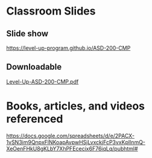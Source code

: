 # Classroom Slides

## Slide show
https://level-up-program.github.io/ASD-200-CMP

## Downloadable
[Level-Up-ASD-200-CMP.pdf](https://drive.google.com/file/d/1WdBOIpVGjbUWXDH_2j6OL6utMWlQ6wEq/view?usp=sharing)

# Books, articles, and videos referenced
https://docs.google.com/spreadsheets/d/e/2PACX-1vSN3im9QnpxFlNKoapAvpwHSjLvxckjFcP3vxKplInmQ-XeOenFHkU8gKLbY7XhPFEcecix6F76iqLq/pubhtml#
